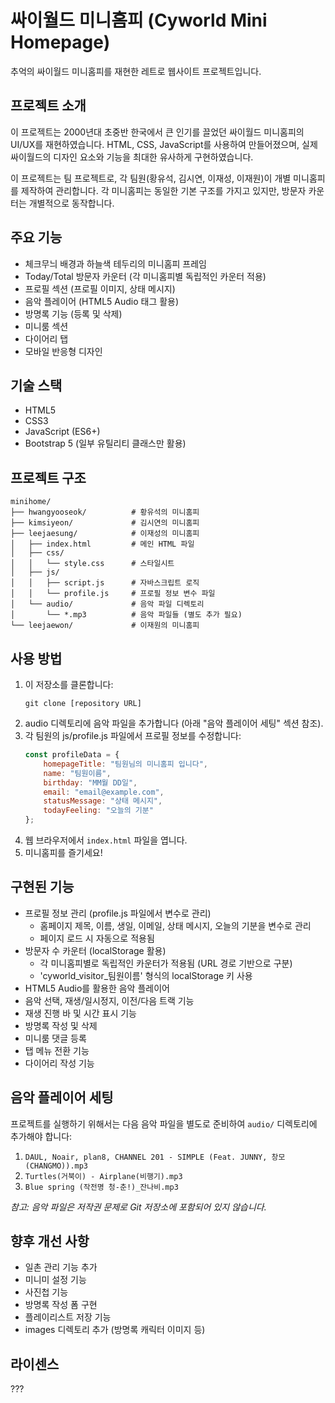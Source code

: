# 싸이월드 미니홈피 (Cyworld Mini Homepage)

추억의 싸이월드 미니홈피를 재현한 레트로 웹사이트 프로젝트입니다.

## 프로젝트 소개

이 프로젝트는 2000년대 초중반 한국에서 큰 인기를 끌었던 싸이월드 미니홈피의 UI/UX를 재현하였습니다. 
HTML, CSS, JavaScript를 사용하여 만들어졌으며, 실제 싸이월드의 디자인 요소와 기능을 최대한 유사하게 구현하였습니다.

이 프로젝트는 팀 프로젝트로, 각 팀원(황유석, 김시연, 이재성, 이재원)이 개별 미니홈피를 제작하여 관리합니다. 각 미니홈피는 동일한 기본 구조를 가지고 있지만, 방문자 카운터는 개별적으로 동작합니다.

## 주요 기능

- 체크무늬 배경과 하늘색 테두리의 미니홈피 프레임
- Today/Total 방문자 카운터 (각 미니홈피별 독립적인 카운터 적용)
- 프로필 섹션 (프로필 이미지, 상태 메시지)
- 음악 플레이어 (HTML5 Audio 태그 활용)
- 방명록 기능 (등록 및 삭제)
- 미니룸 섹션
- 다이어리 탭
- 모바일 반응형 디자인

## 기술 스택

- HTML5
- CSS3
- JavaScript (ES6+)
- Bootstrap 5 (일부 유틸리티 클래스만 활용)

## 프로젝트 구조

```
minihome/
├── hwangyooseok/          # 황유석의 미니홈피
├── kimsiyeon/             # 김시연의 미니홈피
├── leejaesung/            # 이재성의 미니홈피
│   ├── index.html         # 메인 HTML 파일
│   ├── css/
│   │   └── style.css      # 스타일시트
│   ├── js/
│   │   ├── script.js      # 자바스크립트 로직
│   │   └── profile.js     # 프로필 정보 변수 파일
│   └── audio/             # 음악 파일 디렉토리
│       └── *.mp3          # 음악 파일들 (별도 추가 필요)
└── leejaewon/             # 이재원의 미니홈피
```

## 사용 방법

1. 이 저장소를 클론합니다:
   ```
   git clone [repository URL]
   ```
2. audio 디렉토리에 음악 파일을 추가합니다 (아래 "음악 플레이어 세팅" 섹션 참조).
3. 각 팀원의 js/profile.js 파일에서 프로필 정보를 수정합니다:
   ```javascript
   const profileData = {
       homepageTitle: "팀원님의 미니홈피 입니다",
       name: "팀원이름",
       birthday: "MM월 DD일",
       email: "email@example.com",
       statusMessage: "상태 메시지",
       todayFeeling: "오늘의 기분"
   };
   ```
4. 웹 브라우저에서 `index.html` 파일을 엽니다.
5. 미니홈피를 즐기세요!

## 구현된 기능

- 프로필 정보 관리 (profile.js 파일에서 변수로 관리)
  - 홈페이지 제목, 이름, 생일, 이메일, 상태 메시지, 오늘의 기분을 변수로 관리
  - 페이지 로드 시 자동으로 적용됨
- 방문자 수 카운터 (localStorage 활용)
  - 각 미니홈피별로 독립적인 카운터가 적용됨 (URL 경로 기반으로 구분)
  - 'cyworld_visitor_팀원이름' 형식의 localStorage 키 사용
- HTML5 Audio를 활용한 음악 플레이어
- 음악 선택, 재생/일시정지, 이전/다음 트랙 기능
- 재생 진행 바 및 시간 표시 기능
- 방명록 작성 및 삭제
- 미니룸 댓글 등록
- 탭 메뉴 전환 기능
- 다이어리 작성 기능

## 음악 플레이어 세팅

프로젝트를 실행하기 위해서는 다음 음악 파일을 별도로 준비하여 `audio/` 디렉토리에 추가해야 합니다:
1. `DAUL, Noair, plan8, CHANNEL 201 - SIMPLE (Feat. JUNNY, 창모 (CHANGMO)).mp3`
2. `Turtles(거북이) - Airplane(비행기).mp3`
3. `Blue spring (작전명 청-춘!)_잔나비.mp3`

*참고: 음악 파일은 저작권 문제로 Git 저장소에 포함되어 있지 않습니다.*

## 향후 개선 사항

- 일촌 관리 기능 추가
- 미니미 설정 기능
- 사진첩 기능
- 방명록 작성 폼 구현
- 플레이리스트 저장 기능
- images 디렉토리 추가 (방명록 캐릭터 이미지 등)

## 라이센스

???
